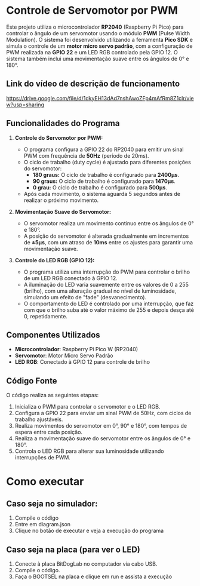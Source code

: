# Controle de Servomotor por PWM

Este projeto utiliza o microcontrolador **RP2040** (Raspberry Pi Pico) para controlar o ângulo de um servomotor usando o módulo **PWM** (Pulse Width Modulation). O sistema foi desenvolvido utilizando a ferramenta **Pico SDK** e simula o controle de um **motor micro servo padrão**, com a configuração de PWM realizada na **GPIO 22** e um LED RGB controlado pela GPIO 12. O sistema também inclui uma movimentação suave entre os ângulos de 0° e 180°.

## Link do vídeo de descrição de funcionamento
https://drive.google.com/file/d/1dkyEH13dAd7nshAwoZFp4mAfRm8Z1clr/view?usp=sharing

## Funcionalidades do Programa

1. **Controle do Servomotor por PWM:**
   - O programa configura a GPIO 22 do RP2040 para emitir um sinal PWM com frequência de **50Hz** (período de 20ms).
   - O ciclo de trabalho (duty cycle) é ajustado para diferentes posições do servomotor:
     - **180 graus:** O ciclo de trabalho é configurado para **2400µs**.
     - **90 graus:** O ciclo de trabalho é configurado para **1470µs**.
     - **0 grau:** O ciclo de trabalho é configurado para **500µs**.
   - Após cada movimento, o sistema aguarda 5 segundos antes de realizar o próximo movimento.

2. **Movimentação Suave do Servomotor:**
   - O servomotor realiza um movimento contínuo entre os ângulos de 0° e 180°.
   - A posição do servomotor é alterada gradualmente em incrementos de **±5µs**, com um atraso de **10ms** entre os ajustes para garantir uma movimentação suave.

3. **Controle do LED RGB (GPIO 12):**
   - O programa utiliza uma interrupção do PWM para controlar o brilho de um LED RGB conectado à GPIO 12.
   - A iluminação do LED varia suavemente entre os valores de 0 a 255 (brilho), com uma alteração gradual no nível de luminosidade, simulando um efeito de "fade" (desvanecimento).
   - O comportamento do LED é controlado por uma interrupção, que faz com que o brilho suba até o valor máximo de 255 e depois desça até 0, repetidamente.

## Componentes Utilizados

- **Microcontrolador**: Raspberry Pi Pico W (RP2040)
- **Servomotor**: Motor Micro Servo Padrão
- **LED RGB**: Conectado à GPIO 12 para controle de brilho

## Código Fonte

O código realiza as seguintes etapas:

1. Inicializa o PWM para controlar o servomotor e o LED RGB.
2. Configura a GPIO 22 para enviar um sinal PWM de 50Hz, com ciclos de trabalho ajustáveis.
3. Realiza movimentos do servomotor em 0°, 90° e 180°, com tempos de espera entre cada posição.
4. Realiza a movimentação suave do servomotor entre os ângulos de 0° e 180°.
5. Controla o LED RGB para alterar sua luminosidade utilizando interrupções de PWM.

# Como executar

## Caso seja no simulador:

1. Compile o código
2. Entre em diagram.json
3. Clique no botão de executar e veja a execução do programa
   
## Caso seja na placa (para ver o LED)

1. Conecte à placa BitDogLab no computador via cabo USB.
2. Compile o código.
3. Faça o BOOTSEL na placa e clique em run e assista a execução
